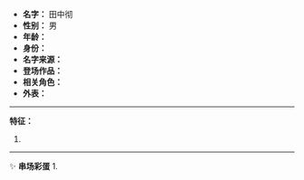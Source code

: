 
- **名字：** 田中彻
- **性别：** 男
- **年龄：** 
- **身份：** 
- **名字来源：** 
- **登场作品：** 
- **相关角色：** 
- **外表：** 

---

**特征：** 

1. 

---

✨ **串场彩蛋** 
1. 